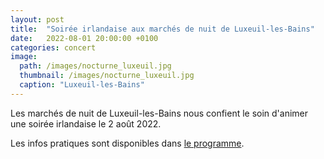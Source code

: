 ```yaml
---
layout: post
title:  "Soirée irlandaise aux marchés de nuit de Luxeuil-les-Bains"
date:   2022-08-01 20:00:00 +0100
categories: concert
image: 
  path: /images/nocturne_luxeuil.jpg
  thumbnail: /images/nocturne_luxeuil.jpg
  caption: "Luxeuil-les-Bains"
---
```


Les marchés de nuit de Luxeuil-les-Bains nous confient le soin d'animer une soirée irlandaise le 2 août 2022. 

Les infos pratiques sont disponibles dans [le programme](https://www.luxeuil-vosges-sud.fr/sites/default/files/programme_marches_de_nuit_2_0.pdf).
